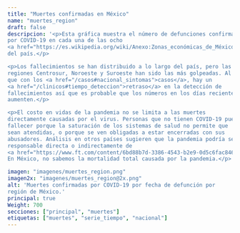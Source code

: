 ```yaml
---
title: "Muertes confirmadas en México"
name: "muertes_region"
draft: false
descripcion: '<p>Esta gráfica muestra el número de defunciones confirmadas
por COVID-19 en cada una de las ocho
<a href="https://es.wikipedia.org/wiki/Anexo:Zonas_económicas_de_México" target="_blank">regiones geográficas</a>
del país.</p>

<p>Los fallecimientos se han distribuido a lo largo del país, pero las
regiones Centrosur, Noroeste y Suroeste han sido las más golpeadas. Al igual
que con los <a href="/casos#nacional_sintomas">casos</a>, hay un
<a href="/clinicos#tiempo_deteccion">retraso</a> en la detección de
fallecimientos así que es probable que los números en los días recientes
aumenten.</p>

<p>El costo en vidas de la pandemia no se limita a las muertes
directamente causadas por el virus. Personas que no tienen COVID-19 pueden
fallecer porque la saturación de los sistemas de salud no permite que
sean atendidas, o porque se ven obligadas a estar encerradas con sus
abusadores. Análisis en otros países sugieren que la pandemia podría ser
responsable directa o indirectamente de
<a href="https://www.ft.com/content/6bd88b7d-3386-4543-b2e9-0d5c6fac846c" target="_blank">60% más fallecimientos que los reportados</a>.
En México, no sabemos la mortalidad total causada por la pandemia.</p>'

imagen: "imagenes/muertes_region.png"
imagen2x: "imagenes/muertes_region@2x.png"
alt: 'Muertes confirmadas por COVID-19 por fecha de defunción por
región de México.'
principal: true
Weight: 700
secciones: ["principal", "muertes"]
etiquetas: ["muertes", "serie_tiempo", "nacional"]
---
```

